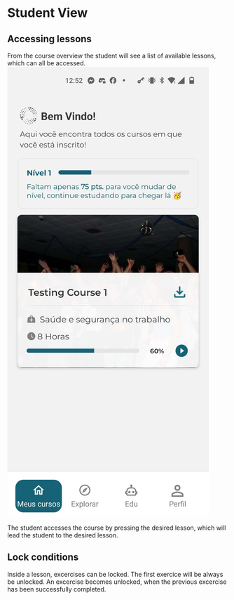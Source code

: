 # **Student View**

## Accessing lessons
From the course overview the student will see a list of available lessons, which can all be accessed.
![Courses Overview](docs/assets/lessons/courses-overview.jpg "Courses Overview")

The student accesses the course by pressing the desired lesson, which will lead the student to the desired lesson.


## Lock conditions
Inside a lesson, excercises can be locked.
The first exercice will be always be unlocked.
An excercise becomes unlocked, when the previous excercise has been successfully completed.
